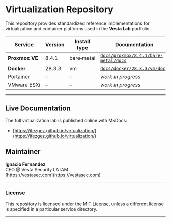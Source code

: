 # Virtualization Repository

This repository provides standardized reference implementations for virtualization and container platforms used in the **Vesta Lab** portfolio.

| Service      | Version | Install type | Documentation |
|--------------|---------|--------------|---------------|
| **Proxmox VE** | 8.4.1   | bare‑metal   | [`docs/proxmox/8.4.1/bare-metal/docs`](docs/proxmox/8.4.1/bare-metal/docs) |
| **Docker** | 28.3.3 | vm | [`docs/docker/28.3.3/vm/docs`](docs/docker/28.3.3/vm/docs) |
| Portainer | – | – | _work in progress_ |
| VMware ESXi  | – | – | _work in progress_ |

---

## Live Documentation

The full virtualization lab is published online with MkDocs: 
- [https://ifezgez.github.io/virtualization/](https://ifezgez.github.io/virtualization/)

## Maintainer

**Ignacio Fernandez**  
CEO @ Vesta Security LATAM  
[https://vestasec.com](https://vestasec.com)

---

### License

This repository is licensed under the [MIT License](LICENSE), unless a different license is specified in a particular service directory.

---

